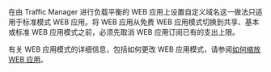 在由 Traffic Manager 进行负载平衡的 WEB 应用上设置自定义域名这一做法只适用于标准模式 WEB 应用。将 WEB 应用从免费 WEB 应用模式切换到共享、基本或标准 WEB 应用模式之前，必须先取消 WEB 应用订阅已有的支出上限。 

有关 WEB 应用模式的详细信息，包括如何更改 WEB 应用模式，请参阅[如何缩放 WEB 应用](/documentation/articles/web-sites-scale/)。<!--HONumber=41-->
